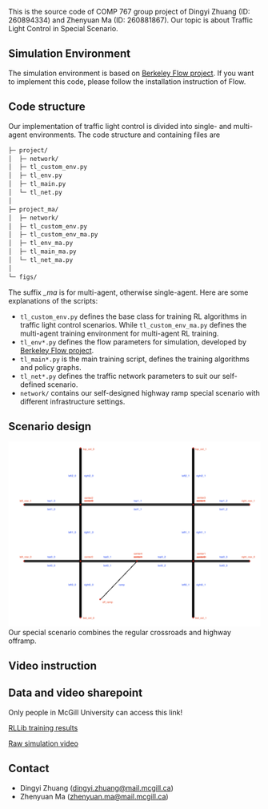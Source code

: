
This is the source code of COMP 767 group project of Dingyi Zhuang (ID: 260894334) and Zhenyuan Ma (ID: 260881867). Our topic is about Traffic Light Control in Special Scenario. 

## Simulation Environment
The simulation environment is based on [Berkeley Flow project](https://github.com/flow-project/flow). If you want to implement this code, please follow the installation instruction of Flow.

## Code structure
Our implementation of traffic light control is divided into single- and multi-agent environments. The code structure and containing files are
```bash
├─ project/
│  ├─ network/
│  ├─ tl_custom_env.py
│  ├─ tl_env.py
│  ├─ tl_main.py
│  └─ tl_net.py
│
├─ project_ma/
│  ├─ network/
│  ├─ tl_custom_env.py
│  ├─ tl_custom_env_ma.py
│  ├─ tl_env_ma.py
│  ├─ tl_main_ma.py
│  └─ tl_net_ma.py
│
└─ figs/
```
The suffix *_ma* is for multi-agent, otherwise single-agent. Here are some explanations of the scripts:
- ```tl_custom_env.py``` defines the base class for training RL algorithms in traffic light control scenarios. While ```tl_custom_env_ma.py``` defines the multi-agent training environment for multi-agent RL training.
- ```tl_env*.py``` defines the flow parameters for simulation, developed by [Berkeley Flow project](https://github.com/flow-project/flow).
- ```tl_main*.py``` is the main training script, defines the training algorithms and policy graphs.
- ```tl_net*.py``` defines the traffic network parameters to suit our self-defined scenario.
- ```network/``` contains our self-designed highway ramp special scenario with different infrastructure settings.

## Scenario design
![Scenario](project_ma/network/off_ramp_grid.png)
Our special scenario combines the regular crossroads and highway offramp.

## Video instruction

## Data and video sharepoint
Only people in McGill University can access this link!

[RLLib training results](https://mcgill-my.sharepoint.com/:f:/g/personal/dingyi_zhuang_mail_mcgill_ca/EnykH-CLO3ROkNZJOLdyaD4BlFSK35rEK4Z4CGyTYhWv-w?e=FRRNDt)

[Raw simulation video](https://mcgill-my.sharepoint.com/:f:/g/personal/zhenyuan_ma_mail_mcgill_ca/EirwGmvtq_VOsJUgbPVdnhoBuc4j8OjboTuLWCPFVfvK6A?e=5iQvNV)
## Contact
- Dingyi Zhuang (dingyi.zhuang@mail.mcgill.ca)
- Zhenyuan Ma (zhenyuan.ma@mail.mcgill.ca)
